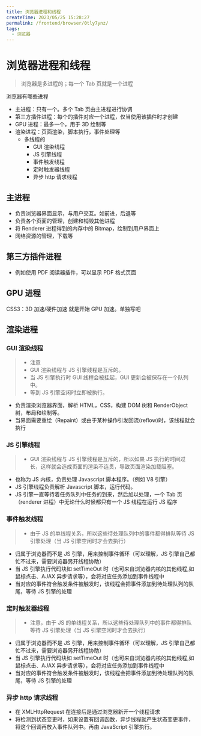```yaml
---
title: 浏览器进程和线程
createTime: 2023/05/25 15:28:27
permalink: /frontend/browser/0tly7ynz/
tags:
  - 浏览器
---
```


# 浏览器进程和线程

> 浏览器是多进程的；每一个 Tab 页就是一个进程

<!-- 关于进程和线程的理解

- 一个进程下的线程
- 多个进程就是 copy
- 多个进程间的协调，看主进程 -->

浏览器有哪些进程

- 主进程：只有一个。多个 Tab 页由主进程进行协调
- 第三方插件进程：每个的插件对应一个进程，仅当使用该插件时才创建
- GPU 进程：最多一个，用于 3D 绘制等
- 渲染进程：页面渲染，脚本执行，事件处理等
  - 多线程的
    - GUI 渲染线程
    - JS 引擎线程
    - 事件触发线程
    - 定时触发器线程
    - 异步 http 请求线程

## 主进程

- 负责浏览器界面显示，与用户交互。如前进，后退等
- 负责各个页面的管理，创建和销毁其他进程
- 将 Renderer 进程得到的内存中的 Bitmap，绘制到用户界面上
- 网络资源的管理，下载等

## 第三方插件进程

- 例如使用 PDF 阅读器插件，可以显示 PDF 格式页面

## GPU 进程

CSS3：3D 加速/硬件加速 就是开始 GPU 加速。单独写吧

## 渲染进程

### GUI 渲染线程

> - 注意
> - GUI 渲染线程与 JS 引擎线程是互斥的。
> - 当 JS 引擎执行时 GUI 线程会被挂起，GUI 更新会被保存在一个队列中。
> - 等到 JS 引擎空闲时立即被执行。

- 负责渲染浏览器界面，解析 HTML，CSS，构建 DOM 树和 RenderObject 树，布局和绘制等。
- 当界面需要重绘（Repaint）或由于某种操作引发回流(reflow)时，该线程就会执行

### JS 引擎线程

> - GUI 渲染线程与 JS 引擎线程是互斥的，所以如果 JS 执行的时间过长，这样就会造成页面的渲染不连贯，导致页面渲染加载阻塞。

- 也称为 JS 内核，负责处理 Javascript 脚本程序。（例如 V8 引擎）
- JS 引擎线程负责解析 Javascript 脚本，运行代码。
- JS 引擎一直等待着任务队列中任务的到来，然后加以处理，一个 Tab 页（renderer 进程）中无论什么时候都只有一个 JS 线程在运行 JS 程序

### 事件触发线程

> - 由于 JS 的单线程关系，所以这些待处理队列中的事件都得排队等待 JS 引擎处理（当 JS 引擎空闲时才会去执行）

- 归属于浏览器而不是 JS 引擎，用来控制事件循环（可以理解，JS 引擎自己都忙不过来，需要浏览器另开线程协助）
- 当 JS 引擎执行代码块如 setTimeOut 时（也可来自浏览器内核的其他线程,如鼠标点击、AJAX 异步请求等），会将对应任务添加到事件线程中
- 当对应的事件符合触发条件被触发时，该线程会把事件添加到待处理队列的队尾，等待 JS 引擎的处理

### 定时触发器线程

> - 注意，由于 JS 的单线程关系，所以这些待处理队列中的事件都得排队等待 JS 引擎处理（当 JS 引擎空闲时才会去执行）

- 归属于浏览器而不是 JS 引擎，用来控制事件循环（可以理解，JS 引擎自己都忙不过来，需要浏览器另开线程协助）
- 当 JS 引擎执行代码块如 setTimeOut 时（也可来自浏览器内核的其他线程,如鼠标点击、AJAX 异步请求等），会将对应任务添加到事件线程中
- 当对应的事件符合触发条件被触发时，该线程会把事件添加到待处理队列的队尾，等待 JS 引擎的处理

### 异步 http 请求线程

- 在 XMLHttpRequest 在连接后是通过浏览器新开一个线程请求
- 将检测到状态变更时，如果设置有回调函数，异步线程就产生状态变更事件，将这个回调再放入事件队列中。再由 JavaScript 引擎执行。
